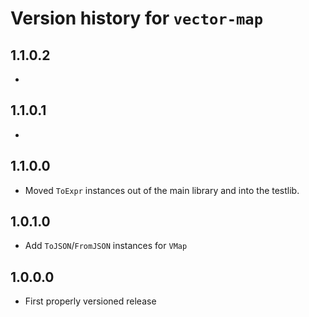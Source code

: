 # Version history for `vector-map`

## 1.1.0.2

*

## 1.1.0.1

*

## 1.1.0.0

* Moved `ToExpr` instances out of the main library and into the testlib.

## 1.0.1.0

* Add `ToJSON`/`FromJSON` instances for `VMap`

## 1.0.0.0

* First properly versioned release

